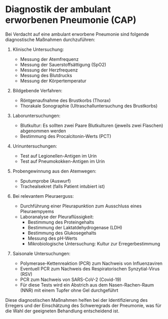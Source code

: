 # Diagnostik der ambulant erworbenen Pneumonie (CAP)

Bei Verdacht auf eine ambulant erworbene Pneumonie sind folgende diagnostische Maßnahmen durchzuführen:

1. Klinische Untersuchung:
   - Messung der Atemfrequenz
   - Messung der Sauerstoffsättigung (SpO2)
   - Messung der Herzfrequenz
   - Messung des Blutdrucks
   - Messung der Körpertemperatur

2. Bildgebende Verfahren:
   - Röntgenaufnahme des Brustkorbs (Thorax)
   - Thorakale Sonographie (Ultraschalluntersuchung des Brustkorbs)

3. Laboruntersuchungen:
   - Blutkultur: Es sollten zwei Paare Blutkulturen (jeweils zwei Flaschen) abgenommen werden
   - Bestimmung des Procalcitonin-Werts (PCT)

4. Urinuntersuchungen:
   - Test auf Legionellen-Antigen im Urin
   - Test auf Pneumokokken-Antigen im Urin

5. Probengewinnung aus den Atemwegen:
   - Sputumprobe (Auswurf)
   - Trachealsekret (falls Patient intubiert ist)

6. Bei relevantem Pleuraerguss:
   - Durchführung einer Pleurapunktion zum Ausschluss eines Pleuraempyems
   - Laboranalyse der Pleuraflüssigkeit:
     - Bestimmung des Proteingehalts
     - Bestimmung der Laktatdehydrogenase (LDH)
     - Bestimmung des Glukosegehalts
     - Messung des pH-Werts
     - Mikrobiologische Untersuchung: Kultur zur Erregerbestimmung

7. Saisonale Untersuchungen:
   - Polymerase-Kettenreaktion (PCR) zum Nachweis von Influenzaviren
   - Eventuell PCR zum Nachweis des Respiratorischen Synzytial-Virus (RSV)
   - PCR zum Nachweis von SARS-CoV-2 (Covid-19)
   - Für diese Tests wird ein Abstrich aus dem Nasen-Rachen-Raum (NNR) mit einem Tupfer ohne Gel durchgeführt

Diese diagnostischen Maßnahmen helfen bei der Identifizierung des Erregers und der Einschätzung des Schweregrads der Pneumonie, was für die Wahl der geeigneten Behandlung entscheidend ist.
